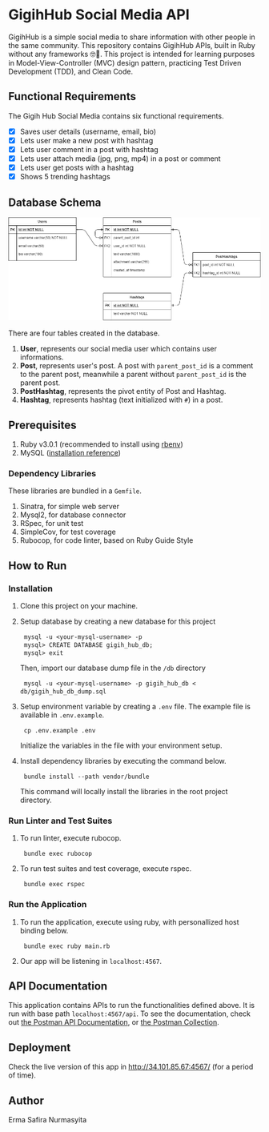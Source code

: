 # GigihHub Social Media API

GigihHub is a simple social media to share information with other people in the same community. This repository contains GigihHub APIs, built in Ruby without any frameworks 🤓🚀. This project is intended for learning purposes in Model-View-Controller (MVC) design pattern, practicing Test Driven Development (TDD), and Clean Code.

## Functional Requirements

The Gigih Hub Social Media contains six functional requirements.

- [x] Saves user details (username, email, bio)
- [x] Lets user make a new post with hashtag
- [x] Lets user comment in a post with hashtag
- [x] Lets user attach media (jpg, png, mp4) in a post or comment
- [x] Lets user get posts with a hashtag
- [x] Shows 5 trending hashtags

## Database Schema
![ER Diagram](/docs/ERD.png)

There are four tables created in the database.

1. **User**, represents our social media user which contains user informations.
2. **Post**, represents user's post. A post with `parent_post_id` is a comment to the parent post, meanwhile a parent without `parent_post_id` is the parent post.
3. **PostHashtag**, represents the pivot entity of Post and Hashtag.
3. **Hashtag**, represents hashtag (text initialized with `#`) in a post.

## Prerequisites
1. Ruby v3.0.1 (recommended to install using [rbenv](https://github.com/rbenv/rbenv#installation))
2. MySQL ([installation reference](https://www.digitalocean.com/community/tutorials/how-to-install-mysql-on-ubuntu-20-04))

### Dependency Libraries
These libraries are bundled in a `Gemfile`.

1. Sinatra, for simple web server
2. Mysql2, for database connector
3. RSpec, for unit test
4. SimpleCov, for test coverage
5. Rubocop, for code linter, based on Ruby Guide Style

## How to Run
### Installation

1. Clone this project on your machine.
2. Setup database by creating a new database for this project

        mysql -u <your-mysql-username> -p
        mysql> CREATE DATABASE gigih_hub_db;
        mysql> exit
    
    Then, import our database dump file in the `/db` directory

        mysql -u <your-mysql-username> -p gigih_hub_db < db/gigih_hub_db_dump.sql

3. Setup environment variable by creating a `.env` file. The example file is available in `.env.example`.

        cp .env.example .env

    Initialize the variables in the file with your environment setup.

4. Install dependency libraries by executing the command below.

        bundle install --path vendor/bundle

   This command will locally install the libraries in the root project directory.

### Run Linter and Test Suites

1. To run linter, execute rubocop.

        bundle exec rubocop

2. To run test suites and test coverage, execute rspec.

        bundle exec rspec

### Run the Application

1. To run the application, execute using ruby, with personallized host binding below.

        bundle exec ruby main.rb

2. Our app will be listening in `localhost:4567`.

## API Documentation

This application contains APIs to run the functionalities defined above. It is run with base path `localhost:4567/api`. To see the documentation, check out [the Postman API Documentation](https://documenter.getpostman.com/view/14259820/TzzEmZPm#0add49ed-42db-45b7-b379-62891ba3fc2b), or [the Postman Collection](docs/GigihHub-API.postman_collection.json).

## Deployment

Check the live version of this app in http://34.101.85.67:4567/ (for a period of time).

## Author

Erma Safira Nurmasyita